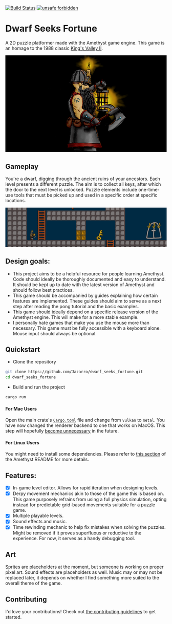 [![Build Status](https://travis-ci.org/amethyst/dwarf_seeks_fortune.svg?branch=master)](https://travis-ci.com/Jazarro/dwarf_seeks_fortune)
[![unsafe forbidden](https://img.shields.io/badge/unsafe-forbidden-success.svg)](https://github.com/rust-secure-code/safety-dance/)

# Dwarf Seeks Fortune
A 2D puzzle platformer made with the Amethyst game engine. This game is an homage to the 1988 classic [King's Valley II](https://en.wikipedia.org/wiki/King%27s_Valley_II). 

![Screenshot](docs/screenshots/art.png)

## Gameplay
You're a dwarf, digging through the ancient ruins of your ancestors. Each level presents a different puzzle. The aim is to collect all keys, after which the door to the next level is unlocked. Puzzle elements include one-time-use tools that must be picked up and used in a specific order at specific locations.

![Screenshot](docs/screenshots/gameplay.gif)

## Design goals:
- This project aims to be a helpful resource for people learning Amethyst. Code should ideally be  thoroughly documented and easy to understand. It should be kept up to date with the latest version of Amethyst and should follow best practices.
- This game should be accompanied by guides explaining how certain features are implemented. These guides should aim to serve as a next step after reading the pong tutorial and the basic examples.
- This game should ideally depend on a specific release version of the Amethyst engine. This will make for a more stable example. 
- I personally hate games that make you use the mouse more than necessary. This game must be fully accessible with a keyboard alone. Mouse input should always be optional.

## Quickstart

- Clone the repository

```bash
git clone https://github.com/Jazarro/dwarf_seeks_fortune.git
cd dwarf_seeks_fortune
```

- Build and run the project

```bash
cargo run
```

#### For Mac Users

Open the main crate's [`Cargo.toml`](dwarf_seeks_fortune/Cargo.toml) file and change from `vulkan` to `metal`. You have now changed the renderer backend to one that works on MacOS. This step will hopefully [become unnecessary](https://community.amethyst.rs/t/we-need-to-figure-out-a-way-to-adapt-the-features-of-the-amethyst-dependency-to-the-platform-the-game-is-being-compiled-on/1596?u=jazarro) in the future. 

#### For Linux Users

You might need to install some dependencies. Please refer to [this section](https://github.com/amethyst/amethyst#dependencies) of the Amethyst README for more details.

## Features:
- [x] In-game level editor. Allows for rapid iteration when designing levels.
- [x] Derpy movement mechanics akin to those of the game this is based on. This game purposely refrains from using a full physics simulation, opting instead for predictable grid-based movements suitable for a puzzle game.
- [x] Multiple playable levels.
- [x] Sound effects and music.
- [x] Time rewinding mechanic to help fix mistakes when solving the puzzles. Might be removed if it proves superfluous or reductive to the experience. For now, it serves as a handy debugging tool.

## Art
Sprites are placeholders at the moment, but someone is working on proper pixel art. Sound effects are placeholders as well. Music may or may not be replaced later, it depends on whether I find something more suited to the overall theme of the game.

## Contributing
I'd love your contributions! Check out [the contributing guidelines](CONTRIBUTING.md) to get started. 